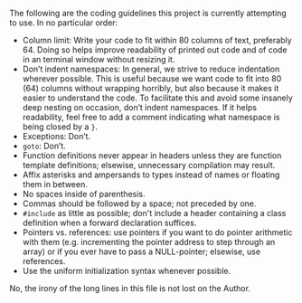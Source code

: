 The following are the coding guidelines this project is
currently attempting to use. In no particular order:

* Column limit: Write your code to fit within 80 columns of text, preferably 64. Doing so helps improve readability of printed out code and of code in an terminal window without resizing it.
* Don’t indent namespaces: In general, we strive to reduce indentation wherever possible. This is useful because we want code to fit into 80 (64) columns without wrapping horribly, but also because it makes it easier to understand the code. To facilitate this and avoid some insanely deep nesting on occasion, don’t indent namespaces. If it helps readability, feel free to add a comment indicating what namespace is being closed by a `}`.
* Exceptions: Don’t.
* `goto`: Don’t.
* Function definitions never appear in headers unless they are function template definitions; elsewise, unnecessary compilation may result.
* Affix asterisks and ampersands to types instead of names or floating them in between.
* No spaces inside of parenthesis.
* Commas should be followed by a space; not preceded by one.
* `#include` as little as possible; don't include a header containing a class definition when a forward declaration suffices.
* Pointers vs. references: use pointers if you want to do pointer arithmetic with them (e.g. incrementing the pointer address to step through an array) or if you ever have to pass a NULL-pointer; elsewise, use references.
* Use the uniform initialization syntax whenever possible.

No, the irony of the long lines in this file is not lost on the
Author.
